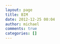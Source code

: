 ```yaml
---
layout: page
title: BIM
date: 2012-12-25 00:04
author: michael
comments: true
categories: []
---
```


